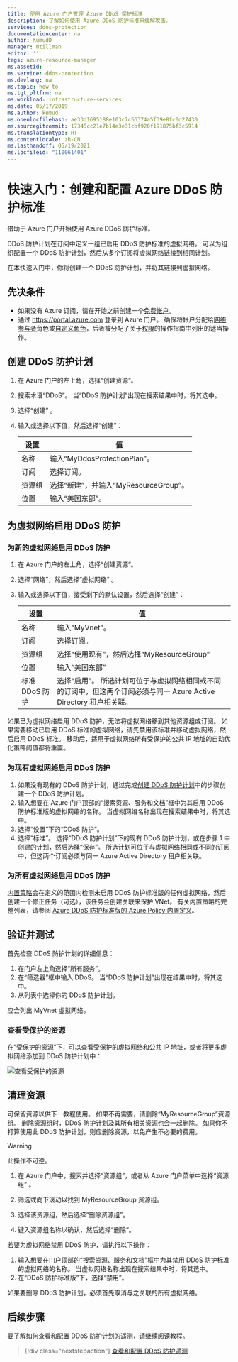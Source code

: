 ```yaml
---
title: 使用 Azure 门户管理 Azure DDoS 保护标准
description: 了解如何使用 Azure DDoS 防护标准来缓解攻击。
services: ddos-protection
documentationcenter: na
author: KumudD
manager: mtillman
editor: ''
tags: azure-resource-manager
ms.assetid: ''
ms.service: ddos-protection
ms.devlang: na
ms.topic: how-to
ms.tgt_pltfrm: na
ms.workload: infrastructure-services
ms.date: 05/17/2019
ms.author: kumud
ms.openlocfilehash: ae33d1695188e103c7c56374a5f39e8fc0d27430
ms.sourcegitcommit: 17345cc21e7b14e3e31cbf920f191875bf3c5914
ms.translationtype: HT
ms.contentlocale: zh-CN
ms.lasthandoff: 05/19/2021
ms.locfileid: "110061401"
---
```

# <a name="quickstart-create-and-configure-azure-ddos-protection-standard"></a>快速入门：创建和配置 Azure DDoS 防护标准

借助于 Azure 门户开始使用 Azure DDoS 防护标准。 

DDoS 防护计划在订阅中定义一组已启用 DDoS 防护标准的虚拟网络。 可以为组织配置一个 DDoS 防护计划，然后从多个订阅将虚拟网络链接到相同计划。 

在本快速入门中，你将创建一个 DDoS 防护计划，并将其链接到虚拟网络。 

## <a name="prerequisites"></a>先决条件

- 如果没有 Azure 订阅，请在开始之前创建一个[免费帐户](https://azure.microsoft.com/free/?WT.mc_id=A261C142F)。
- 通过 https://portal.azure.com 登录到 Azure 门户。 确保将帐户分配给[网络参与者](../role-based-access-control/built-in-roles.md?toc=%2fazure%2fvirtual-network%2ftoc.json#network-contributor)角色或[自定义角色](../role-based-access-control/custom-roles.md?toc=%2fazure%2fvirtual-network%2ftoc.json)，后者被分配了关于[权限](manage-permissions.md)的操作指南中列出的适当操作。

## <a name="create-a-ddos-protection-plan"></a>创建 DDoS 防护计划

1. 在 Azure 门户的左上角，选择“创建资源”。
2. 搜索术语“DDoS”。 当“DDoS 防护计划”出现在搜索结果中时，将其选中。
3. 选择“创建”  。
4. 输入或选择以下值，然后选择“创建”：

    |设置        |值                                              |
    |---------      |---------                                          |
    |名称           | 输入“MyDdosProtectionPlan”。                     |
    |订阅   | 选择订阅。                         |
    |资源组 | 选择“新建”，并输入“MyResourceGroup”。|
    |位置       | 输入“美国东部”。                                  |

## <a name="enable-ddos-protection-for-a-virtual-network"></a>为虚拟网络启用 DDoS 防护

### <a name="enable-ddos-protection-for-a-new-virtual-network"></a>为新的虚拟网络启用 DDoS 防护

1. 在 Azure 门户的左上角，选择“创建资源”。
2. 选择“网络”，然后选择“虚拟网络” 。
3. 输入或选择以下值，接受剩下的默认设置，然后选择“创建”：

    | 设置         | 值                                           |
    | ---------       | ---------                                       |
    | 名称            | 输入“MyVnet”。                                 |
    | 订阅    | 选择订阅。                                    |
    | 资源组  | 选择“使用现有”，然后选择“MyResourceGroup”  |
    | 位置        | 输入“美国东部”                                                    |
    | 标准 DDoS 防护 | 选择“启用”。 所选计划可位于与虚拟网络相同或不同的订阅中，但这两个订阅必须与同一 Azure Active Directory 租户相关联。|

如果已为虚拟网络启用 DDoS 防护，无法将虚拟网络移到其他资源组或订阅。 如果需要移动已启用 DDoS 标准的虚拟网络，请先禁用该标准并移动虚拟网络，然后启用 DDoS 标准。 移动后，适用于虚拟网络所有受保护的公共 IP 地址的自动优化策略阈值都将重置。

### <a name="enable-ddos-protection-for-an-existing-virtual-network"></a>为现有虚拟网络启用 DDoS 防护

1. 如果没有现有的 DDoS 防护计划，通过完成[创建 DDoS 防护计划](#create-a-ddos-protection-plan)中的步骤创建一个 DDoS 防护计划。
2. 输入想要在 Azure 门户顶部的“搜索资源、服务和文档”框中为其启用 DDoS 防护标准版的虚拟网络的名称。 当虚拟网络名称出现在搜索结果中时，将其选中。
3. 选择“设置”下的“DDoS 防护”。
4. 选择“标准”。 选择“DDoS 防护计划”下的现有 DDoS 防护计划，或在步骤 1 中创建的计划，然后选择“保存”。 所选计划可位于与虚拟网络相同或不同的订阅中，但这两个订阅必须与同一 Azure Active Directory 租户相关联。

### <a name="enable-ddos-protection-for-all-virtual-networks"></a>为所有虚拟网络启用 DDoS 防护

[内置策略](https://portal.azure.com/#blade/Microsoft_Azure_Policy/PolicyDetailBlade/definitionId/%2Fproviders%2FMicrosoft.Authorization%2FpolicyDefinitions%2F94de2ad3-e0c1-4caf-ad78-5d47bbc83d3d)会在定义的范围内检测未启用 DDoS 防护标准版的任何虚拟网络，然后创建一个修正任务（可选），该任务会创建关联来保护 VNet。 有关内置策略的完整列表，请参阅 [Azure DDoS 防护标准版的 Azure Policy 内置定义](policy-reference.md)。 

## <a name="validate-and-test"></a>验证并测试

首先检查 DDoS 防护计划的详细信息：

1. 在门户左上角选择“所有服务”。
2. 在“筛选器”框中输入 DDoS。 当“DDoS 防护计划”出现在结果中时，将其选中。
3. 从列表中选择你的 DDoS 防护计划。

应会列出 MyVnet 虚拟网络。 

### <a name="view-protected-resources"></a>查看受保护的资源
在“受保护的资源”下，可以查看受保护的虚拟网络和公共 IP 地址，或者将更多虚拟网络添加到 DDoS 防护计划中：

![查看受保护的资源](./media/manage-ddos-protection/ddos-protected-resources.png)

## <a name="clean-up-resources"></a>清理资源

可保留资源以供下一教程使用。 如果不再需要，请删除“MyResourceGroup”资源组。 删除资源组时，DDoS 防护计划及其所有相关资源也会一起删除。 如果你不打算使用此 DDoS 防护计划，则应删除资源，以免产生不必要的费用。

   >[!WARNING]
   >此操作不可逆。

1. 在 Azure 门户中，搜索并选择“资源组”，或者从 Azure 门户菜单中选择“资源组” 。

2. 筛选或向下滚动以找到 MyResourceGroup 资源组。

3. 选择该资源组，然后选择“删除资源组”。

4. 键入资源组名称以确认，然后选择“删除”。

若要为虚拟网络禁用 DDoS 防护，请执行以下操作： 

1. 输入想要在门户顶部的“搜索资源、服务和文档”框中为其禁用 DDoS 防护标准的虚拟网络的名称。 当虚拟网络名称出现在搜索结果中时，将其选中。
2. 在“DDoS 防护标准版”下，选择“禁用”。

如果要删除 DDoS 防护计划，必须首先取消与之关联的所有虚拟网络。 

## <a name="next-steps"></a>后续步骤

要了解如何查看和配置 DDoS 防护计划的遥测，请继续阅读教程。

> [!div class="nextstepaction"]
> [查看和配置 DDoS 防护遥测](telemetry.md)
